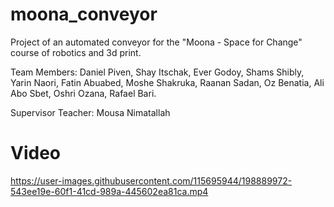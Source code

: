 # moona_conveyor

Project of an automated conveyor for the "Moona - Space for Change" course of robotics and 3d print. 

Team Members: Daniel Piven, Shay Itschak, Ever Godoy, Shams Shibly, Yarin Naori, Fatin Abuabed, Moshe Shakruka, Raanan Sadan, Oz Benatia, Ali Abo Sbet, Oshri Ozana, Rafael Bari.

Supervisor Teacher: Mousa Nimatallah


# Video  


https://user-images.githubusercontent.com/115695944/198889972-543ee19e-60f1-41cd-989a-445602ea81ca.mp4

